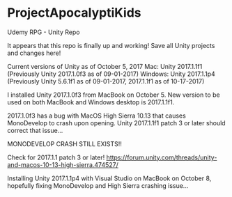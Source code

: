 # ProjectApocalyptiKids
Udemy RPG - Unity Repo

It appears that this repo is finally up and working! Save all Unity projects and changes here!

Current versions of Unity as of October 5, 2017
Mac: Unity 2017.1.1f1 (Previously Unity 2017.1.0f3 as of 09-01-2017)
Windows: Unity 2017.1.1p4 (Previously Unity 5.6.1f1 as of 09-01-2017, 2017.1.1f1 as of 10-17-2017)


I installed Unity 2017.1.0f3 from MacBook on October 5. New version to be used on both MacBook and Windows desktop is 2017.1.1f1.

2017.1.0f3 has a bug with MacOS High Sierra 10.13 that causes MonoDevelop to crash upon
opening. Unity 2017.1.1f1 patch 3 or later should correct that issue...

MONODEVELOP CRASH STILL EXISTS!!

Check for 2017.1.1 patch 3 or later!
https://forum.unity.com/threads/unity-and-macos-10-13-high-sierra.474527/

Installing Unity 2017.1.1p4 with Visual Studio on MacBook on October 8, hopefully fixing
MonoDevelop and High Sierra crashing issue...